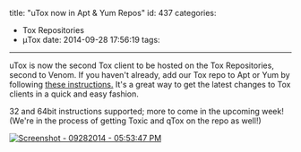 title: "uTox now in Apt & Yum Repos"
id: 437
categories:
  - Tox Repositories
  - μTox
date: 2014-09-28 17:56:19
tags:
---

uTox is now the second Tox client to be hosted on the Tox Repositories, second to Venom.
If you haven't already, add our Tox repo to Apt or Yum by following [these instructions.](https://wiki.tox.im/Binaries#Repositories) It's a great way to get the latest changes to Tox clients in a quick and easy fashion.

32 and 64bit instructions supported; more to come in the upcoming week! (We're in the process of getting Toxic and qTox on the repo as well!)

[![Screenshot - 09282014 - 05:53:47 PM](https://blog.libtoxcore.so/wp-content/uploads/2014/09/Screenshot-09282014-055347-PM-300x186.png)](https://blog.libtoxcore.so/wp-content/uploads/2014/09/Screenshot-09282014-055347-PM.png)
